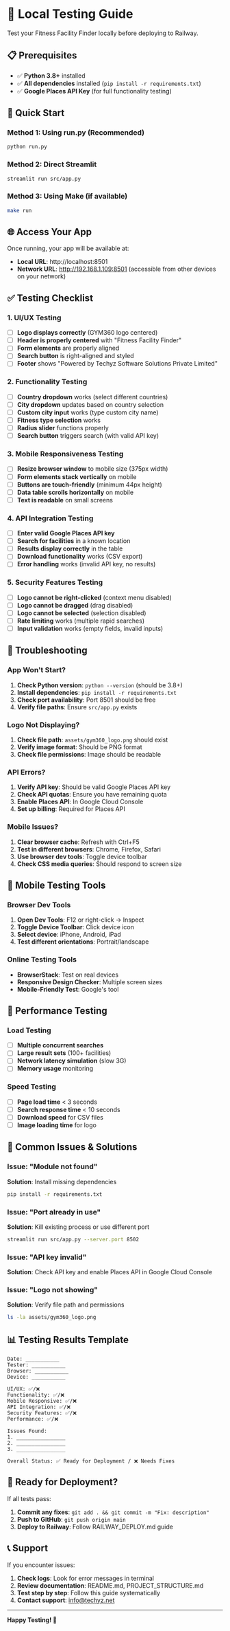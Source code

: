 # 🧪 Local Testing Guide

Test your Fitness Facility Finder locally before deploying to Railway.

## 📋 Prerequisites

- ✅ **Python 3.8+** installed
- ✅ **All dependencies** installed (`pip install -r requirements.txt`)
- ✅ **Google Places API Key** (for full functionality testing)

## 🚀 Quick Start

### Method 1: Using run.py (Recommended)
```bash
python run.py
```

### Method 2: Direct Streamlit
```bash
streamlit run src/app.py
```

### Method 3: Using Make (if available)
```bash
make run
```

## 🌐 Access Your App

Once running, your app will be available at:
- **Local URL**: http://localhost:8501
- **Network URL**: http://192.168.1.109:8501 (accessible from other devices on your network)

## ✅ Testing Checklist

### 1. **UI/UX Testing**
- [ ] **Logo displays correctly** (GYM360 logo centered)
- [ ] **Header is properly centered** with "Fitness Facility Finder"
- [ ] **Form elements** are properly aligned
- [ ] **Search button** is right-aligned and styled
- [ ] **Footer** shows "Powered by Techyz Software Solutions Private Limited"

### 2. **Functionality Testing**
- [ ] **Country dropdown** works (select different countries)
- [ ] **City dropdown** updates based on country selection
- [ ] **Custom city input** works (type custom city name)
- [ ] **Fitness type selection** works
- [ ] **Radius slider** functions properly
- [ ] **Search button** triggers search (with valid API key)

### 3. **Mobile Responsiveness Testing**
- [ ] **Resize browser window** to mobile size (375px width)
- [ ] **Form elements stack vertically** on mobile
- [ ] **Buttons are touch-friendly** (minimum 44px height)
- [ ] **Data table scrolls horizontally** on mobile
- [ ] **Text is readable** on small screens

### 4. **API Integration Testing**
- [ ] **Enter valid Google Places API key**
- [ ] **Search for facilities** in a known location
- [ ] **Results display correctly** in the table
- [ ] **Download functionality** works (CSV export)
- [ ] **Error handling** works (invalid API key, no results)

### 5. **Security Features Testing**
- [ ] **Logo cannot be right-clicked** (context menu disabled)
- [ ] **Logo cannot be dragged** (drag disabled)
- [ ] **Logo cannot be selected** (selection disabled)
- [ ] **Rate limiting** works (multiple rapid searches)
- [ ] **Input validation** works (empty fields, invalid inputs)

## 🔧 Troubleshooting

### App Won't Start?
1. **Check Python version**: `python --version` (should be 3.8+)
2. **Install dependencies**: `pip install -r requirements.txt`
3. **Check port availability**: Port 8501 should be free
4. **Verify file paths**: Ensure `src/app.py` exists

### Logo Not Displaying?
1. **Check file path**: `assets/gym360_logo.png` should exist
2. **Verify image format**: Should be PNG format
3. **Check file permissions**: Image should be readable

### API Errors?
1. **Verify API key**: Should be valid Google Places API key
2. **Check API quotas**: Ensure you have remaining quota
3. **Enable Places API**: In Google Cloud Console
4. **Set up billing**: Required for Places API

### Mobile Issues?
1. **Clear browser cache**: Refresh with Ctrl+F5
2. **Test in different browsers**: Chrome, Firefox, Safari
3. **Use browser dev tools**: Toggle device toolbar
4. **Check CSS media queries**: Should respond to screen size

## 📱 Mobile Testing Tools

### Browser Dev Tools
1. **Open Dev Tools**: F12 or right-click → Inspect
2. **Toggle Device Toolbar**: Click device icon
3. **Select device**: iPhone, Android, iPad
4. **Test different orientations**: Portrait/landscape

### Online Testing Tools
- **BrowserStack**: Test on real devices
- **Responsive Design Checker**: Multiple screen sizes
- **Mobile-Friendly Test**: Google's tool

## 🎯 Performance Testing

### Load Testing
- [ ] **Multiple concurrent searches**
- [ ] **Large result sets** (100+ facilities)
- [ ] **Network latency simulation** (slow 3G)
- [ ] **Memory usage** monitoring

### Speed Testing
- [ ] **Page load time** < 3 seconds
- [ ] **Search response time** < 10 seconds
- [ ] **Download speed** for CSV files
- [ ] **Image loading time** for logo

## 🐛 Common Issues & Solutions

### Issue: "Module not found"
**Solution**: Install missing dependencies
```bash
pip install -r requirements.txt
```

### Issue: "Port already in use"
**Solution**: Kill existing process or use different port
```bash
streamlit run src/app.py --server.port 8502
```

### Issue: "API key invalid"
**Solution**: Check API key and enable Places API in Google Cloud Console

### Issue: "Logo not showing"
**Solution**: Verify file path and permissions
```bash
ls -la assets/gym360_logo.png
```

## 📊 Testing Results Template

```
Date: ___________
Tester: ___________
Browser: ___________
Device: ___________

UI/UX: ✅/❌
Functionality: ✅/❌
Mobile Responsive: ✅/❌
API Integration: ✅/❌
Security Features: ✅/❌
Performance: ✅/❌

Issues Found:
1. ________________
2. ________________
3. ________________

Overall Status: ✅ Ready for Deployment / ❌ Needs Fixes
```

## 🚀 Ready for Deployment?

If all tests pass:
1. **Commit any fixes**: `git add . && git commit -m "Fix: description"`
2. **Push to GitHub**: `git push origin main`
3. **Deploy to Railway**: Follow RAILWAY_DEPLOY.md guide

## 📞 Support

If you encounter issues:
1. **Check logs**: Look for error messages in terminal
2. **Review documentation**: README.md, PROJECT_STRUCTURE.md
3. **Test step by step**: Follow this guide systematically
4. **Contact support**: info@techyz.net

---

**Happy Testing! 🎉**
